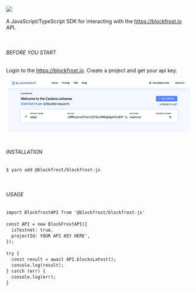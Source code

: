 <img src="https://blockfrost.io/images/logo.svg" width="500">

A JavaScript/TypeScript SDK for interacting with the https://blockfrost.io API.

<br />

###### BEFORE YOU START

Login to the https://blockfrost.io. Create a project and get your api key.

<img src="/public/screen.png">

<br />
<br />

###### INSTALLATION

```
$ yarn add @blockfrost/blockfrost-js
```

<br />

###### USAGE

```
import BlockfrostAPI from '@blockfrost/blockfrost-js'

const API = new BlockFrostAPI({
  isTestnet: true,
  projectId: YOUR API KEY HERE',
});

try {
  const result = await API.blocksLatest();
  console.log(result);
} catch (err) {
  console.log(err);
}
```
